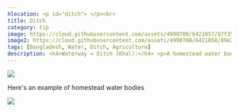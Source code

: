 ```yaml
---
hlocation: <p id="ditch"> </p><br>
title: Ditch
category: tip
image: https://cloud.githubusercontent.com/assets/4990708/6421057/87f35406-be99-11e4-9e9d-d35a60a931ad.PNG
image2: https://cloud.githubusercontent.com/assets/4990708/6421058/89e26ae0-be99-11e4-94fb-7cb54a5c28b8.PNG
tags: [Bangladesh, Water, Ditch, Agriculture]
description: <h4>Waterway = Ditch (Khal):</h4> <p>A homestead water body is a man-made water catchment located near buildings and houses. Water color will vary greatly depending on the purpose of the homestead water body. wiki.openstreetmap.org/wiki/Water</p>
---
```

 ![](https://cloud.githubusercontent.com/assets/4990708/6421057/87f35406-be99-11e4-9e9d-d35a60a931ad.PNG)
 
  Here's an example of homestead water bodies
  
 ![](https://cloud.githubusercontent.com/assets/4990708/6421058/89e26ae0-be99-11e4-94fb-7cb54a5c28b8.PNG)



